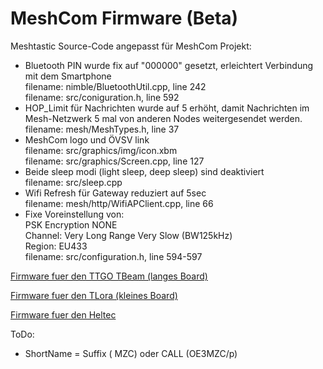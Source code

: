 # MeshCom Firmware (Beta)

Meshtastic Source-Code angepasst für MeshCom Projekt:

* Bluetooth PIN wurde fix auf "000000" gesetzt, erleichtert Verbindung mit dem Smartphone\
filename: nimble/BluetoothUtil.cpp, line 242\
filename: src/coniguration.h, line 592
* HOP_Limit für Nachrichten wurde auf 5 erhöht, damit Nachrichten im Mesh-Netzwerk 5 mal von anderen Nodes weitergesendet werden.\
filename: mesh/MeshTypes.h, line 37
* MeshCom logo und ÖVSV link\
filename: src/graphics/img/icon.xbm\
filename: src/graphics/Screen.cpp, line 127
* Beide sleep modi (light sleep, deep sleep) sind deaktiviert\
filename: src/sleep.cpp
* Wifi Refresh für Gateway reduziert auf 5sec\
filename: mesh/http/WifiAPClient.cpp, line 66
* Fixe Voreinstellung von:\
PSK Encryption NONE\
Channel: Very Long Range Very Slow (BW125kHz)\
Region: EU433\
filename: src/configuration.h, line 594-597



[Firmware fuer den TTGO TBeam (langes Board)](https://isemann.at/files/tbeam_meshcom_1.2.48_v0.9.bin)

[Firmware fuer den TLora (kleines Board)](https://isemann.at/files/tlora-v2_meshcom_1.2.48_v0.9.bin)

[Firmware fuer den Heltec](https://isemann.at/files/heltec-v2_meshcom_1.2.48_v0.9.bin)


ToDo:
* ShortName = Suffix ( MZC) oder CALL (OE3MZC/p)
